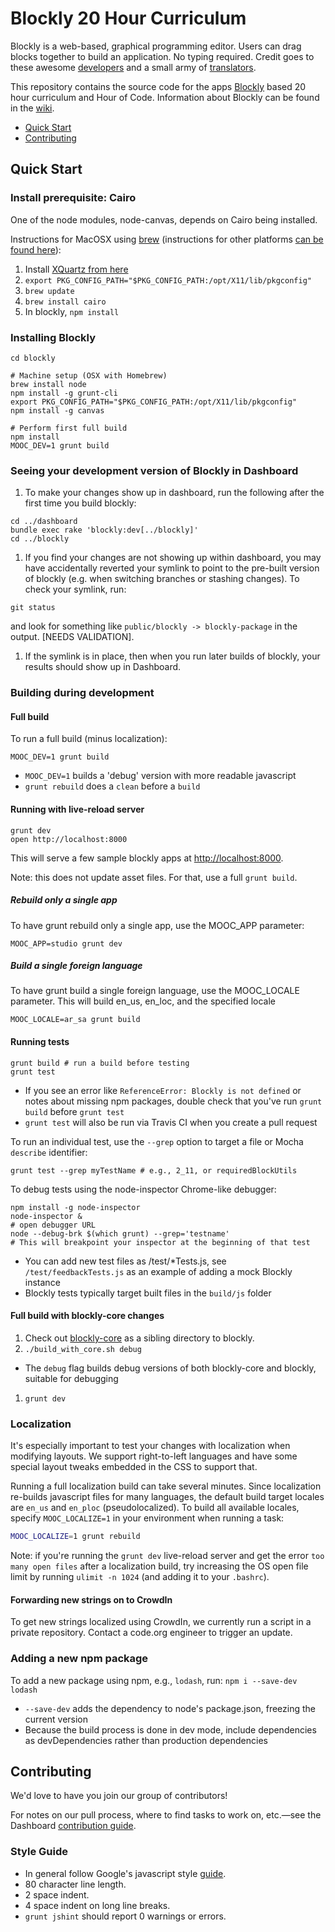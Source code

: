 # Blockly 20 Hour Curriculum

Blockly is a web-based, graphical programming editor. Users can drag blocks together to build an application. No typing required. Credit goes to these awesome [developers](https://code.google.com/p/blockly/wiki/Credits#Engineers)
and a small army of [translators](https://code.google.com/p/blockly/wiki/Credits#Translators).

This repository contains the source code for the apps [Blockly](https://code.google.com/p/blockly/) based 20 hour curriculum and Hour of Code. Information about Blockly can be found in the [wiki](https://code.google.com/p/blockly/w/list).

- [Quick Start](#quick-start)
- [Contributing](#contributing)

## Quick Start

### Install prerequisite: Cairo

One of the node modules, node-canvas, depends on Cairo being installed.

Instructions for MacOSX using [brew](http://brew.sh/) (instructions for other platforms [can be found here](https://github.com/LearnBoost/node-canvas/wiki)):

1. Install [XQuartz from here](http://xquartz.macosforge.org/landing/)
1. `export PKG_CONFIG_PATH="$PKG_CONFIG_PATH:/opt/X11/lib/pkgconfig"`
1. `brew update`
1. `brew install cairo`
1. In blockly, `npm install`

### Installing Blockly

```
cd blockly

# Machine setup (OSX with Homebrew)
brew install node
npm install -g grunt-cli
export PKG_CONFIG_PATH="$PKG_CONFIG_PATH:/opt/X11/lib/pkgconfig"
npm install -g canvas

# Perform first full build
npm install
MOOC_DEV=1 grunt build
```

### Seeing your development version of Blockly in Dashboard

1. To make your changes show up in dashboard, run the following after the first time you build blockly:
  ```
  cd ../dashboard
  bundle exec rake 'blockly:dev[../blockly]'
  cd ../blockly
  ```

1. If you find your changes are not showing up within dashboard, you may have accidentally reverted your symlink to point to the pre-built version of blockly (e.g. when switching branches or stashing changes). To check your symlink, run:
  ```
  git status
  ```
and look for something like `public/blockly -> blockly-package` in the output. [NEEDS VALIDATION].

1. If the symlink is in place, then when you run later builds of blockly, your results should show up in Dashboard.

### Building during development

#### Full build

To run a full build (minus localization):

```
MOOC_DEV=1 grunt build
```

* `MOOC_DEV=1` builds a 'debug' version with more readable javascript
* `grunt rebuild` does a `clean` before a `build`

#### Running with live-reload server

```
grunt dev
open http://localhost:8000
```

This will serve a few sample blockly apps at [http://localhost:8000](http://localhost:8000).

Note: this does not update asset files. For that, use a full `grunt build`.

##### Rebuild only a single app

To have grunt rebuild only a single app, use the MOOC_APP parameter:

```
MOOC_APP=studio grunt dev
```

##### Build a single foreign language

To have grunt build a single foreign language, use the MOOC_LOCALE parameter. This will build en_us, en_loc, and the specified locale

```
MOOC_LOCALE=ar_sa grunt build
```

#### Running tests

```
grunt build # run a build before testing
grunt test
```

* If you see an error like `ReferenceError: Blockly is not defined` or notes about missing npm packages, double check that you've run `grunt build` before `grunt test`
* `grunt test` will also be run via Travis CI when you create a pull request

To run an individual test, use the `--grep` option to target a file or Mocha `describe` identifier:

```
grunt test --grep myTestName # e.g., 2_11, or requiredBlockUtils
```

To debug tests using the node-inspector Chrome-like debugger:

```
npm install -g node-inspector
node-inspector &
# open debugger URL
node --debug-brk $(which grunt) --grep='testname'
# This will breakpoint your inspector at the beginning of that test
```

- You can add new test files as /test/*Tests.js, see `/test/feedbackTests.js` as an example of adding a mock Blockly instance
- Blockly tests typically target built files in the `build/js` folder


#### Full build with blockly-core changes

1. Check out [blockly-core](https://github.com/code-dot-org/blockly-core/) as a sibling directory to blockly.
1. `./build_with_core.sh debug`
  * The `debug` flag builds debug versions of both blockly-core and blockly, suitable for debugging
1. `grunt dev`

### Localization

It's especially important to test your changes with localization when modifying layouts. We support
right-to-left languages and have some special layout tweaks embedded in the CSS to support that.

Running a full localization build can take several minutes. Since localization re-builds javascript files for many languages, the default build target locales are `en_us` and `en_ploc` (pseudolocalized). To build
all available locales, specify `MOOC_LOCALIZE=1` in your environment when running a task:

```bash
MOOC_LOCALIZE=1 grunt rebuild
```

Note: if you're running the `grunt dev` live-reload server and get the error `too many open files` after a localization build, try increasing the OS open file limit by running `ulimit -n 1024` (and adding it to your `.bashrc`).

#### Forwarding new strings on to CrowdIn

To get new strings localized using CrowdIn, we currently run a script in a private repository. Contact a code.org engineer to trigger an update.

### Adding a new npm package

To add a new package using npm, e.g., `lodash`, run: `npm i --save-dev lodash`

- `--save-dev` adds the dependency to node's package.json, freezing the current version
- Because the build process is done in dev mode, include dependencies as devDependencies rather than production dependencies

## Contributing

We'd love to have you join our group of contributors!

For notes on our pull process, where to find tasks to work on, etc.—see the Dashboard [contribution guide](https://github.com/code-dot-org/dashboard#contributing).

### Style Guide

- In general follow Google's javascript style [guide](http://google-styleguide.googlecode.com/svn/trunk/javascriptguide.xml).
- 80 character line length.
- 2 space indent.
- 4 space indent on long line breaks.
- `grunt jshint` should report 0 warnings or errors.
